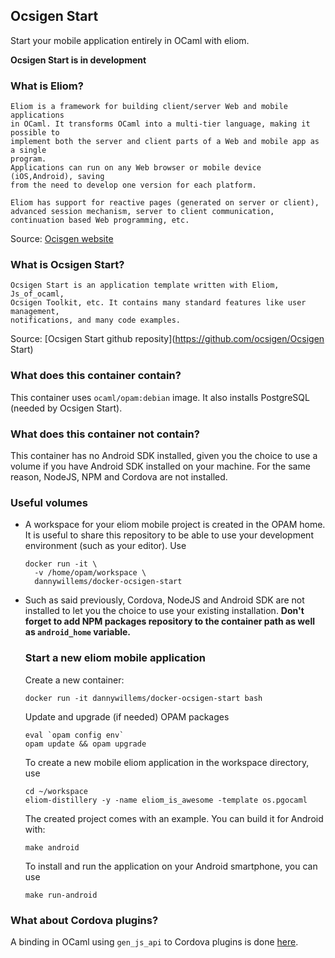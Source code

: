 ## Ocsigen Start
Start your mobile application entirely in OCaml with eliom.

**Ocsigen Start is in development**

### What is Eliom?

```
Eliom is a framework for building client/server Web and mobile applications 
in OCaml. It transforms OCaml into a multi-tier language, making it possible to
implement both the server and client parts of a Web and mobile app as a single
program.
Applications can run on any Web browser or mobile device (iOS,Android), saving
from the need to develop one version for each platform.

Eliom has support for reactive pages (generated on server or client),
advanced session mechanism, server to client communication,
continuation based Web programming, etc.
```

Source: [Ocisgen website](http://ocsigen.org/eliom/)

### What is Ocsigen Start?

```
Ocsigen Start is an application template written with Eliom, Js_of_ocaml,
Ocsigen Toolkit, etc. It contains many standard features like user management, 
notifications, and many code examples.
```

Source: [Ocsigen Start github
reposity](https://github.com/ocsigen/Ocsigen Start)

### What does this container contain?

This container uses `ocaml/opam:debian` image.
It also installs PostgreSQL (needed by Ocsigen Start).

### What does this container not contain?

This container has no Android SDK installed, given you the choice to use a
volume if you have Android SDK installed on your machine.
For the same reason, NodeJS, NPM and Cordova are not installed.

### Useful volumes
* A workspace for your eliom mobile project is created in the OPAM home. It is
  useful to share this repository to be able to use your development environment
  (such as your editor).
  Use
  ```Shell
  docker run -it \
    -v /home/opam/workspace \
    dannywillems/docker-ocsigen-start
  ```

* Such as said previously, Cordova, NodeJS and Android SDK are not installed
  to let you the choice to use your existing installation.
  **Don't forget to add NPM packages repository to the container path as well
  as `android_home` variable.**

  ### Start a new eliom mobile application

  Create a new container:
  ```Shell
  docker run -it dannywillems/docker-ocsigen-start bash
  ```

  Update and upgrade (if needed) OPAM packages
  ```Shell
  eval `opam config env`
  opam update && opam upgrade
  ```

  To create a new mobile eliom application in the workspace directory, use
  ```Shell
  cd ~/workspace
  eliom-distillery -y -name eliom_is_awesome -template os.pgocaml
  ```

  The created project comes with an example. You can build it for Android
  with:
  ```Shell
  make android
  ```

  To install and run the application on your Android smartphone, you can use
  ```Shell
  make run-android
  ```

### What about Cordova plugins?

A binding in OCaml using `gen_js_api` to Cordova plugins is done
[here](https://github.com/dannywillems/ocaml-cordova-plugin-list).
